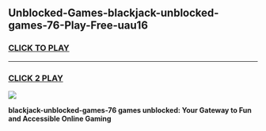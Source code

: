 
## Unblocked-Games-blackjack-unblocked-games-76-Play-Free-uau16
<h3>
<a href="https://premium76.site?title=blackjack-unblocked-games-76&ref=21A">CLICK TO PLAY</a></h3>
<hr>

<h3>
<a href="https://premium76.site?title=blackjack-unblocked-games-76&ref=21A">CLICK 2 PLAY</a>
  
</h3>

<a href="https://premium76.site?title=blackjack-unblocked-games-76&ref=21A"><img src="https://clearcache.store/games.png"></a>


**blackjack-unblocked-games-76 games unblocked: Your Gateway to Fun and Accessible Online Gaming**
